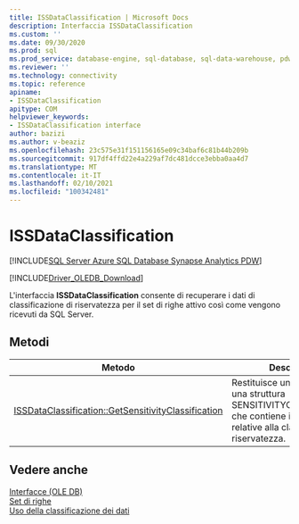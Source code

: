 ```yaml
---
title: ISSDataClassification | Microsoft Docs
description: Interfaccia ISSDataClassification
ms.custom: ''
ms.date: 09/30/2020
ms.prod: sql
ms.prod_service: database-engine, sql-database, sql-data-warehouse, pdw
ms.reviewer: ''
ms.technology: connectivity
ms.topic: reference
apiname:
- ISSDataClassification
apitype: COM
helpviewer_keywords:
- ISSDataClassification interface
author: bazizi
ms.author: v-beaziz
ms.openlocfilehash: 23c575e31f151156165e09c34baf6c81b44b209b
ms.sourcegitcommit: 917df4ffd22e4a229af7dc481dcce3ebba0aa4d7
ms.translationtype: MT
ms.contentlocale: it-IT
ms.lasthandoff: 02/10/2021
ms.locfileid: "100342481"
---
```

# <a name="issdataclassification"></a>ISSDataClassification
[!INCLUDE[SQL Server Azure SQL Database Synapse Analytics PDW](../../../includes/applies-to-version/sql-asdb-asa.md)]

[!INCLUDE[Driver_OLEDB_Download](../../../includes/driver_oledb_download.md)]

  L'interfaccia **ISSDataClassification** consente di recuperare i dati di classificazione di riservatezza per il set di righe attivo così come vengono ricevuti da SQL Server.
  

## <a name="methods"></a>Metodi

|Metodo|Descrizione|  
|------------|-----------------|  
|[ISSDataClassification::GetSensitivityClassification](../../oledb/ole-db-interfaces/issdataclassification-getsensitivityclassification-ole-db.md)|Restituisce un puntatore a una struttura SENSITIVITYCLASSIFICATION che contiene informazioni relative alla classificazione di riservatezza.|  

## <a name="see-also"></a>Vedere anche  
 [Interfacce &#40;OLE DB&#41;](../../oledb/ole-db-interfaces/oledb-driver-for-sql-server-ole-db-interfaces.md)   
 [Set di righe](../ole-db-rowsets/rowsets.md)   
 [Uso della classificazione dei dati](../features/using-data-classification.md)
